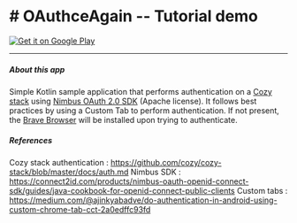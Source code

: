 # # OAuthceAgain -- Tutorial demo

<a href='https://play.google.com/store/apps/details?id=com.f8full.oauthceagain&utm_source=global_co&utm_medium=prtnr&utm_content=Mar2515&utm_campaign=PartBadge&pcampaignid=MKT-Other-global-all-co-prtnr-py-PartBadge-Mar2515-1'><img alt='Get it on Google Play' src='https://play.google.com/intl/en_us/badges/images/generic/en_badge_web_generic.png'/></a>

****
##### About this app
Simple Kotlin sample application that performs authentication on a [Cozy stack] using [Nimbus OAuth 2.0 SDK] (Apache license).
It follows best practices by using a Custom Tab to perform authentication.
If not present, the [Brave Browser] will be installed upon trying to authenticate.

##### References
Cozy stack authentication : https://github.com/cozy/cozy-stack/blob/master/docs/auth.md
Nimbus SDK : https://connect2id.com/products/nimbus-oauth-openid-connect-sdk/guides/java-cookbook-for-openid-connect-public-clients
Custom tabs : https://medium.com/@ajinkyabadve/do-authentication-in-android-using-custom-chrome-tab-cct-2a0edffc93fd

[Nimbus OAuth 2.0 SDK]:https://connect2id.com/products/nimbus-oauth-openid-connect-sdk
[Cozy stack]:https://cozy.io
[GET IT ON GOOGLE PLAY]:https://play.google.com/store/apps/details?id=com.f8full.oauthceagain
[Brave Browser]:https://play.google.com/store/apps/details?id=com.brave.browser


